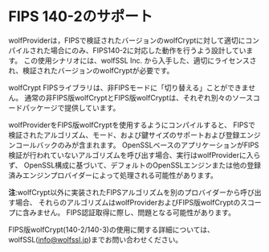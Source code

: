 # FIPS 140-2のサポート

wolfProviderは，FIPSで検証されたバージョンのwolfCryptに対して適切にコンパイルされた場合にのみ、FIPS140-2に対応した動作を行うよう設計しています。
この使用シナリオには、wolfSSL Inc. から入手した、適切にライセンスされ、検証されたバージョンのwolfCryptが必要です。

wolfCrypt FIPSライブラリは、非FIPSモードに「切り替える」ことができません。
通常の非FIPS版wolfCryptとFIPS版wolfCryptは、それぞれ別々のソースコードパッケージで提供しています。

wolfProviderをFIPS版wolfCryptを使用するようにコンパイルすると、
FIPSで検証されたアルゴリズム、モード、および鍵サイズのサポートおよび登録エンジンコールバックのみが含まれます。
OpenSSLベースのアプリケーションがFIPS検証が行われていないアルゴリズムを呼び出す場合、実行はwolfProviderに入らず、
OpenSSL構成に基づいて、デフォルトのOpenSSLエンジンまたは他の登録済みエンジンプロバイダーによって処理される可能性があります。

**注**:wolfCrypt以外に実装されたFIPSアルゴリズムを別のプロバイダーから呼び出す場合、
それらのアルゴリズムはwolfProviderおよびFIPS版wolfCryptのスコープに含みません。
FIPS認証取得に際し、問題となる可能性があります。

FIPS版wolfCrypt(140-2/140-3)の使用に関する詳細については、wolfSSL(info@wolfssl.jp)までお問い合わせください。
